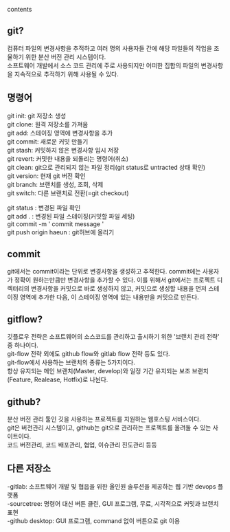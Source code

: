 contents

## git?  
컴퓨터 파일의 변경사항을 추적하고 여러 명의 사용자들 간에 해당 파일들의 작업을 조율하기 위한 분산 버전 관리 시스템이다.  
소프트웨어 개발에서 소스 코드 관리에 주로 사용되지만 어떠한 집합의 파일의 변경사항을 지속적으로 추적하기 위해 사용될 수 있다. 

## 명령어  
git init: git 저장소 생성  
git clone: 원격 저장소를 가져옴  
git add: 스테이징 영역에 변경사항을 추가  
git commit: 새로운 커밋 만들기  
git stash: 커밋하지 않은 변경사항 임시 저장  
git revert: 커밋한 내용을 되돌리는 명령어(취소)  
git clean: git으로 관리되지 않는 파일 정리(git status로 untracted 상태 확인)    
git version: 현재 git 버전 확인  
git branch: 브랜치를 생성, 조회, 삭제  
git switch: 다른 브랜치로 전환(=git checkout)

git status : 변경된 파일 확인  
git add . : 변경된 파일 스테이징(커밋할 파일 세팅)  
git commit -m ' commit message '   
git push origin haeun : git허브에 올리기

## commit  
git에서는 commit이라는 단위로 변경사항을 생성하고 추적한다. commit에는 사용자가 정확이 원하는만큼만 변경사항을 추가할 수 있다.  이를 위해서 git에서는 프로젝트 디렉터리의 변경사항을 커밋으로 바로 생성하지 않고, 커밋으로 생성할 내용을 먼저 스테이징 영역에 추가한 다음, 이 스테이징 영역에 있는 내용만을 커밋으로 만든다. 

## gitflow?  
 깃플로우 전략은 소프트웨어의 소스코드를 관리하고 출시하기 위한 '브랜치 관리 전략' 중 하나이다.  
 git-flow 전략 외에도 github flow와 gitlab flow 전략 등도 있다.   
 git-flow에서 사용하는 브랜치의 종류는 5가지이다.  
 항상 유지되는 메인 브랜치(Master, develop)와 일정 기간 유지되는 보조 브랜치(Feature, Realease, Hotfix)로 나뉜다.  

## github? 
분산 버전 관리 툴인 깃을 사용하는 프로젝트를 지원하는 웹호스팅 서비스이다.  
git은 버전관리 시스템이고, github는 git으로 관리하는 프로젝트를 올려둘 수 있는 사이트이다.  
코드 버전관리, 코드 배포관리, 협업, 이슈관리 진도관리 등등  

## 다른 저장소  
-gitlab: 소프트웨어 개발 및 협읍을 위한 올인원 솔루션을 제공하는 웹 기반 devops 플랫폼  
-sourcetree: 명령어 대신 버튼 클린, GUI 프로그램, 무료, 시각적으로 커밋과 브랜치 표현  
-github desktop: GUI 프로그램, command 없이 버튼으로 git 이용